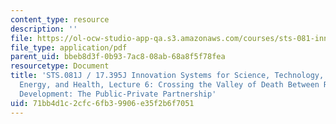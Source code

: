 ```yaml
---
content_type: resource
description: ''
file: https://ol-ocw-studio-app-qa.s3.amazonaws.com/courses/sts-081-innovation-systems-for-science-technology-energy-manufacturing-and-health-spring-2017/71bb4d1c2cfc6fb39906e35f2b6f7051_MITSFS_081JS17_lec6.pdf
file_type: application/pdf
parent_uid: bbeb8d3f-0b93-7ac8-08ab-68a8f5f78fea
resourcetype: Document
title: 'STS.081J / 17.395J Innovation Systems for Science, Technology, Manufacturing,
  Energy, and Health, Lecture 6: Crossing the Valley of Death Between Research and
  Development: The Public-Private Partnership'
uid: 71bb4d1c-2cfc-6fb3-9906-e35f2b6f7051
---
```

